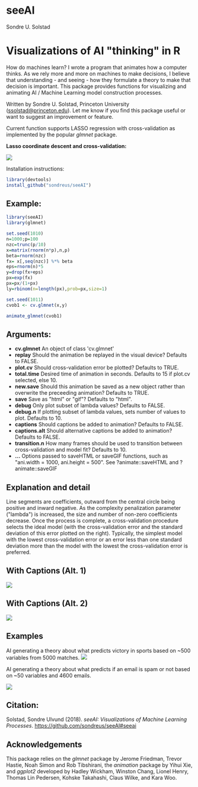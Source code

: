 seeAI
================
Sondre U. Solstad

Visualizations of AI "thinking" in R
==========================

How do machines learn? I wrote a program that animates how a computer thinks. As we rely more and more on machines to make decisions, I believe that understanding - and seeing - how they formulate a theory to make that decision is important. This package provides functions for visualizing and animating AI / Machine Learning model construction processes. 

Written by Sondre U. Solstad, Princeton University (<ssolstad@princeton.edu>). Let me know if you find this package useful or want to suggest an improvement or feature.

Current function supports LASSO regression with cross-validation as implemented by the popular *glmnet* package. 


**Lasso coordinate descent and cross-validation:**

![](2_glmnet.gif)


Installation instructions:

``` r
library(devtools)
install_github("sondreus/seeAI")
```


Example:
--------

``` r
library(seeAI)
library(glmnet)

set.seed(1010)
n=1000;p=100
nzc=trunc(p/10)
x=matrix(rnorm(n*p),n,p)
beta=rnorm(nzc)
fx= x[,seq(nzc)] %*% beta
eps=rnorm(n)*5
y=drop(fx+eps)
px=exp(fx)
px=px/(1+px)
ly=rbinom(n=length(px),prob=px,size=1)

set.seed(1011)
cvob1 <- cv.glmnet(x,y)

animate_glmnet(cvob1)

```

Arguments:
----------

-   **cv.glmnet** An object of class 'cv.glmnet'
-   **replay** Should the animation be replayed in the visual device? Defaults to FALSE.
-   **plot.cv** Should cross-validation error be plotted? Defaults to TRUE.
-   **total.time** Desired time of animation in seconds. Defaults to 15 if plot.cv selected, else 10.
-   **new.save** Should this animation be saved as a new object rather than overwrite the preceeding animation? Defaults to TRUE.
-   **save** Save as "html" or "gif"? Defaults to "html".
-   **debug** Only plot subset of lambda values? Defaults to FALSE.
-   **debug.n** If plotting subset of lambda values, sets number of values to plot. Defaults to 10. 
-   **captions** Should captions be added to animation? Defaults to FALSE. 
-   **captions.alt** Should alternative captions be added to animation? Defaults to FALSE.
-   **transition.n** How many frames should be used to transition between cross-validation and model fit? Defaults to 10.
-   **...** Options passed to saveHTML or saveGIF functions, such as "ani.width = 1000, ani.height = 500". See ?animate::saveHTML and ?animate::saveGIF

Explanation and detail
----------------------
Line segments are coefficients, outward from the central circle being positive and inward negative. As the complexity penalization parameter ("lambda") is increased, the size and number of non-zero coefficients decrease. Once the process is complete, a cross-validation procedure selects the ideal model (with the cross-validation error and the standard deviation of this error plotted on the right). Typically, the simplest model with the lowest cross-validation error or an error less than one standard deviation more than the model with the lowest the cross-validation error is preferred. 

With Captions (Alt. 1)
----------------------
![](2_glmnet_cap.gif)

With Captions (Alt. 2)
----------------------
![](2_glmnet_cap_alt.gif)

Examples
----------------
AI generating a theory about what predicts victory in sports based on ~500 variables from 5000 matches.
![](glmnet_sports.gif)


AI generating a theory about what predicts if an email is spam or not based on ~50 variables and 4600 emails.

![](glmnet_email.gif)


Citation:
----------------
Solstad, Sondre Ulvund (2018). *seeAI: Visualizations of Machine Learning Processes*. https://github.com/sondreus/seeAI#seeai


Acknowledgements
----------------

This package relies on the *glmnet* package by Jerome Friedman, Trevor Hastie, Noah Simon and Rob Tibshirani, the *animation* package by Yihui Xie, and *ggplot2* developed by Hadley Wickham, Winston Chang, Lionel Henry, Thomas Lin Pedersen, Kohske Takahashi, Claus Wilke, and Kara Woo.
